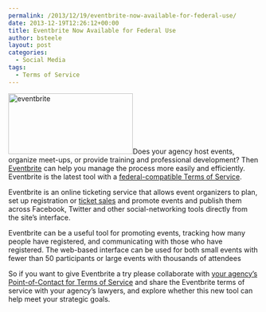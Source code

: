 ```yaml
---
permalink: /2013/12/19/eventbrite-now-available-for-federal-use/
date: 2013-12-19T12:26:12+00:00
title: Eventbrite Now Available for Federal Use
author: bsteele
layout: post
categories:
  - Social Media
tags:
  - Terms of Service
---
```


<p dir="ltr">
  <a href="https://s3.amazonaws.com/sitesusa/wp-content/uploads/sites/212/2013/12/eventbrite.jpg"><img class="aligncenter size-medium wp-image-100952" src="https://s3.amazonaws.com/sitesusa/wp-content/uploads/sites/212/2013/12/eventbrite-250x122.jpg" alt="eventbrite" width="250" height="122" /></a>Does your agency host events, organize meet-ups, or provide training and professional development?  Then <a href="http://www.eventbrite.com/" target="_blank">Eventbrite</a> can help you manage the process more easily and efficiently. Eventbrite is the latest tool with a <a href="https://www.digitalgov.gov/resources/negotiated-terms-of-service-agreements/">federal-compatible Terms of Service</a>.
</p>

<p dir="ltr">
  Eventbrite is an online ticketing service that allows event organizers to plan, set up registration or <a href="https://www.eventbrite.com/l/sell-tickets/">ticket sales</a> and promote events and publish them across Facebook, Twitter and other social-networking tools directly from the site’s interface.
</p>

<p dir="ltr">
  Eventbrite can be a useful tool for promoting events, tracking how many people have registered,  and communicating with those who have registered. The web-based interface can be used for both small events with fewer than 50 participants or large events with thousands of attendees
</p>

<p dir="ltr">
  So if you want to give Eventbrite a try please collaborate with  <a href="https://www.digitalgov.gov/resources/agency-points-of-contact-for-federal-compatible-terms-of-service-agreements/">your agency’s Point-of-Contact for Terms of Service</a>  and share the Eventbrite terms of service with your agency’s lawyers, and explore whether this new tool can help meet your strategic goals.
</p>

<p dir="ltr">